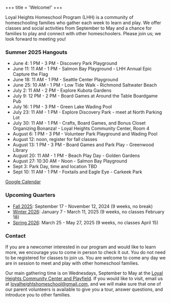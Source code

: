+++
title = 'Welcome!'
+++

Loyal Heights Homeschool Program (LHH) is a community of homeschooling families who gather each week to learn and play. We offer classes and social activities from September to May and a chance for families to play and connect with other homeschoolers. Please join us; we look forward to meeting you!

### Summer 2025 Hangouts

- June 4: 1 PM - 3 PM - Discovery Park Playground
- June 11: 11 AM - 1 PM - Salmon Bay Playground - LHH Annual Epic Capture the Flag
- June 18: 11 AM - 1 PM - Seattle Center Playground
- June 25: 10 AM - 1 PM - Low Tide Walk - Richmond Saltwater Beach
- July 2: 11 AM - 2 PM - Explore Kubota Gardens
- July 9: 12 PM - 2 PM - Board Games at Around the Table Boardgame Pub
- July 16: 1 PM - 3 PM - Green Lake Wading Pool
- July 23: 11 AM - 1 PM - Explore Discovery Park - meet at North Parking Lot
- July 30: 11 AM - 1 PM - Crafts, Board Games, and Bonus Closet Organizing Bonanza! - Loyal Heights Community Center, Room 4
- August 6: 1 PM - 3 PM - Volunteer Park Playground and Wading Pool
- August 12: noon, register for fall classes
- August 13: 1 PM - 3 PM - Board Games and Park Play - Greenwood Library
- August 20: 11 AM - 1 PM - Beach Play Day - Golden Gardens
- August 27: 10:30 AM - Noon - Salmon Bay Playground
- Sept 3: Park Day, time and location TBD
- Sept 10: 11 AM - 1 PM - Foxtails and Eagle Eye - Carkeek Park

<a href="https://calendar.google.com/calendar/embed?src=0664ade54d9129cdabdb41e8473ad0d3887b745ca23911574889d0ce925cdb51%40group.calendar.google.com&ctz=America%2FVancouver" rel="noreferrer noopener" target="_blank">Google Calendar</a>

### Upcoming Quarters

- [Fall 2025](/quarters/fall-2025-classes): September 17 - November 12, 2024 (9 weeks, no break)
- [Winter 2026](/quarters/winter-2026-classes): January 7 - March 11, 2025 (9 weeks, no classes February 18)
- [Spring 2026](/quarters/spring-2026-classes): March 25 - May 27, 2025 (9 weeks, no classes April 15)

### Contact

If you are a newcomer interested in our program and would like to learn more, we encourage you to come in person to check it out. You do not need to be registered for classes to join us. You are welcome to come any day we are in session to meet and play with other homeschool families.

Our main gathering time is on Wednesdays, September to May at the <a href="https://www.seattle.gov/parks/all-community-centers/loyal-heights-community-center" rel="noreferrer noopener" target="_blank">Loyal Heights Community Center and Playfield</a>. If you would like to visit, email us at loyalheightshomeschool@gmail.com, and we will make sure that one of our parent volunteers is available to give you a tour, answer questions, and introduce you to other families.